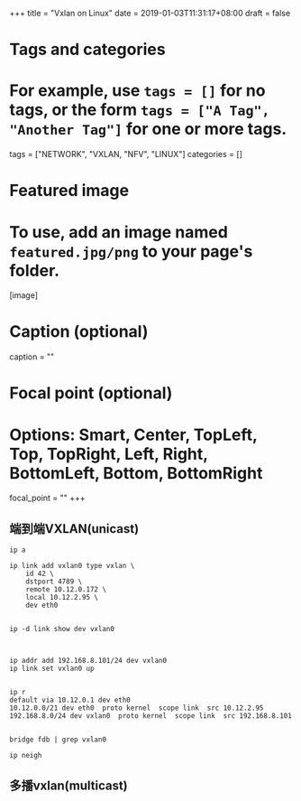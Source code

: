 +++
title = "Vxlan on Linux"
date = 2019-01-03T11:31:17+08:00
draft = false

# Tags and categories
# For example, use `tags = []` for no tags, or the form `tags = ["A Tag", "Another Tag"]` for one or more tags.
tags = ["NETWORK", "VXLAN, "NFV", "LINUX"]
categories = []

# Featured image
# To use, add an image named `featured.jpg/png` to your page's folder. 
[image]
  # Caption (optional)
  caption = ""

  # Focal point (optional)
  # Options: Smart, Center, TopLeft, Top, TopRight, Left, Right, BottomLeft, Bottom, BottomRight
  focal_point = ""
+++


## 端到端VXLAN(unicast)



```
ip a

ip link add vxlan0 type vxlan \
    id 42 \
    dstport 4789 \
    remote 10.12.0.172 \
    local 10.12.2.95 \
    dev eth0


ip -d link show dev vxlan0



ip addr add 192.168.8.101/24 dev vxlan0
ip link set vxlan0 up


ip r
default via 10.12.0.1 dev eth0
10.12.0.0/21 dev eth0  proto kernel  scope link  src 10.12.2.95
192.168.8.0/24 dev vxlan0  proto kernel  scope link  src 192.168.8.101


bridge fdb | grep vxlan0

ip neigh
```

## 多播vxlan(multicast)



